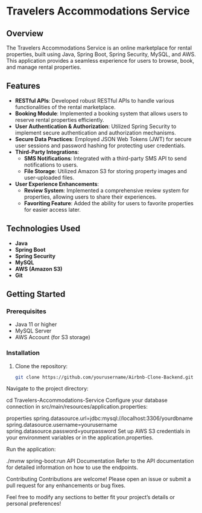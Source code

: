 # Travelers Accommodations Service

## Overview
The Travelers Accommodations Service is an online marketplace for rental properties, built using Java, Spring Boot, Spring Security, MySQL, and AWS. This application provides a seamless experience for users to browse, book, and manage rental properties.

## Features
- **RESTful APIs**: Developed robust RESTful APIs to handle various functionalities of the rental marketplace.
- **Booking Module**: Implemented a booking system that allows users to reserve rental properties efficiently.
- **User Authentication & Authorization**: Utilized Spring Security to implement secure authentication and authorization mechanisms.
- **Secure Data Practices**: Employed JSON Web Tokens (JWT) for secure user sessions and password hashing for protecting user credentials.
- **Third-Party Integrations**:
  - **SMS Notifications**: Integrated with a third-party SMS API to send notifications to users.
  - **File Storage**: Utilized Amazon S3 for storing property images and user-uploaded files.
- **User Experience Enhancements**:
  - **Review System**: Implemented a comprehensive review system for properties, allowing users to share their experiences.
  - **Favoriting Feature**: Added the ability for users to favorite properties for easier access later.

## Technologies Used
- **Java**
- **Spring Boot**
- **Spring Security**
- **MySQL**
- **AWS (Amazon S3)**
- **Git**

## Getting Started

### Prerequisites
- Java 11 or higher
- MySQL Server
- AWS Account (for S3 storage)

### Installation
1. Clone the repository:
   ```bash
   git clone https://github.com/yourusername/Airbnb-Clone-Backend.git
Navigate to the project directory:

cd Travelers-Accommodations-Service
Configure your database connection in src/main/resources/application.properties:

properties
spring.datasource.url=jdbc:mysql://localhost:3306/yourdbname
spring.datasource.username=yourusername
spring.datasource.password=yourpassword
Set up AWS S3 credentials in your environment variables or in the application.properties.

Run the application:

./mvnw spring-boot:run
API Documentation
Refer to the API documentation for detailed information on how to use the endpoints.

Contributing
Contributions are welcome! Please open an issue or submit a pull request for any enhancements or bug fixes.


Feel free to modify any sections to better fit your project’s details or personal preferences!


